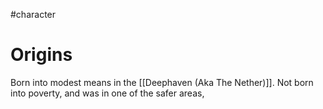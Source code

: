 #character 
# Origins
Born into modest means in the [[Deephaven (Aka The Nether)]]. Not born into poverty, and was in one of the safer areas, 